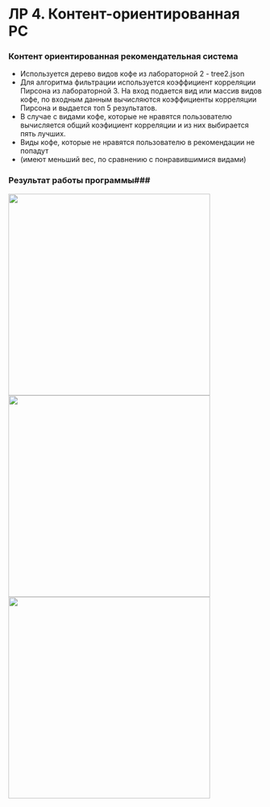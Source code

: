 # ЛР 4. Контент-ориентированная РС



### Контент ориентированная рекомендательная система    

* Используется дерево видов кофе из лабораторной 2 - tree2.json 
* Для алгоритма фильтрации используется коэффициент корреляции Пирсона из лабораторной 3. На вход подается вид или массив видов кофе, по входным данным 
вычисляются коэффициенты корреляции Пирсона и выдается топ 5 результатов. 
* В случае с видами кофе, которые не нравятся пользователю вычисляется общий коэфициент корреляции и из них выбирается пять лучших. 
* Виды кофе, которые не нравятся пользователю в рекомендации не попадут    
* (имеют меньший вес, по сравнению с понравившимися видами)



### Результат работы программы###

<img src="https://i.ibb.co/QfCwwDK/image.png" width="400" />
<img src="https://i.ibb.co/bmDz5Bm/image.png" width="400" />
<img src="https://i.ibb.co/TkXFSsH/image.png" width="400" />

